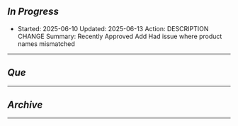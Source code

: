 
## *In Progress*


- Started: 2025-06-10
  Updated: 2025-06-13
  Action: DESCRIPTION CHANGE 
  Summary: Recently Approved Add Had issue where product names mismatched 
 -------------------- 

## *Que*

-----------------------------------
## *Archive*

-----------------------------------
